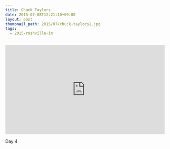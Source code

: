 ```yaml
---
title: Chuck Taylors
date: 2015-07-08T12:21:10+00:00
layout: post
thumbnail_path: 2015/07/chuck-taylors2.jpg
tags:
  - 2015-rushville-in
---
```

<style>.embed-container { position: relative; padding-bottom: 56.25%; height: 0; overflow: hidden; max-width: 100%; } .embed-container iframe, .embed-container object, .embed-container embed { position: absolute; top: 0; left: 0; width: 100%; height: 100%; }</style><div class='embed-container'><iframe src="https://www.youtube.com/embed/SLK7NdyPDvg/" frameborder="0" allowfullscreen></iframe></div>
Day 4